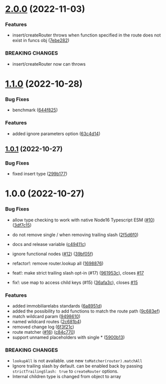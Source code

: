 # [2.0.0](https://github.com/immobiliare/radix3/compare/v1.1.0...v2.0.0) (2022-11-03)


### Features

* insert/createRouter throws when function specified in the route does not exist in funcs obj ([7ebe282](https://github.com/immobiliare/radix3/commit/7ebe2824b9fd1d07fdee650bef7cac5255143eeb))


### BREAKING CHANGES

* insert/createRouter now can throws

# [1.1.0](https://github.com/immobiliare/radix3/compare/v1.0.1...v1.1.0) (2022-10-28)


### Bug Fixes

* benchmark ([644f825](https://github.com/immobiliare/radix3/commit/644f825602cbb479c36743b9df682037af7763e9))


### Features

* added ignore parameters option ([63c4d14](https://github.com/immobiliare/radix3/commit/63c4d14d3c09ce404c5a7ef03bfec00bd6112f8a))

## [1.0.1](https://github.com/immobiliare/radix3/compare/v1.0.0...v1.0.1) (2022-10-27)


### Bug Fixes

* fixed insert type ([299b177](https://github.com/immobiliare/radix3/commit/299b177123ec4f685122a76b9fba55a770f8e2d9))

# 1.0.0 (2022-10-27)


### Bug Fixes

* allow type checking to work with native Node16 Typescript ESM ([#10](https://github.com/immobiliare/radix3/issues/10)) ([3df7c15](https://github.com/immobiliare/radix3/commit/3df7c15504b16f768f374995e1fc2f7fb70730f2))
* do not remove single / when removing trailing slash ([2f5d6f0](https://github.com/immobiliare/radix3/commit/2f5d6f0123dbed0a19d4edf3473ffaa422e3a06c))
* docs and release variable ([c49411c](https://github.com/immobiliare/radix3/commit/c49411ce908368174a03c2d6fc1b1d1e159a51ee))
* ignore functional nodes ([#12](https://github.com/immobiliare/radix3/issues/12)) ([39bf05f](https://github.com/immobiliare/radix3/commit/39bf05f5d30fe833b5a5bcbae0f36e1f0a68659f))


* refactor!: remove router.lookup all ([1698876](https://github.com/immobiliare/radix3/commit/1698876ccf73837cb44cdd5c237d9e55c76fe264))
* feat!: make strict trailing slash opt-in (#17) ([961953c](https://github.com/immobiliare/radix3/commit/961953c086a9f2079663717ab79eebef7fcbc894)), closes [#17](https://github.com/immobiliare/radix3/issues/17)
* fix!: use map to access child keys (#15) ([36afa3c](https://github.com/immobiliare/radix3/commit/36afa3c5fe3249f971c1b8d7f5907958162a6e2d)), closes [#15](https://github.com/immobiliare/radix3/issues/15)


### Features

* added immobiliarelabs standards ([6a8951d](https://github.com/immobiliare/radix3/commit/6a8951dff376dad9adc47252521af2e601a756e9))
* added the possibility to add functions to match the route path ([9c683ef](https://github.com/immobiliare/radix3/commit/9c683efd22696504dced92196d1ab5f0fe5507a1))
* match wildcard param ([9498610](https://github.com/immobiliare/radix3/commit/9498610c18e5f10a3780f9653cb1dca8157c0e21))
* named wildcard routes ([2c681b4](https://github.com/immobiliare/radix3/commit/2c681b41ab787f7f33b910d86253761814e39910))
* removed change log ([6f3f21c](https://github.com/immobiliare/radix3/commit/6f3f21c5a0215558aa626bcb883a827fbd9933c3))
* route matcher ([#16](https://github.com/immobiliare/radix3/issues/16)) ([c84c770](https://github.com/immobiliare/radix3/commit/c84c7701c13fc95f4c36dc878a91aea1fcc61f01))
* support unnamed placeholders with single * ([5900b13](https://github.com/immobiliare/radix3/commit/5900b135ef6a255713356c242455d837fd295751))


### BREAKING CHANGES

* `lookupAll` is not available. use new `toMatcher(router).matchAll`
* Ignore trailing slash by default. can be enabled back by passing `strictTrailingSlash: true` to `createRouter` options.
* Internal children type is changed from object to array
